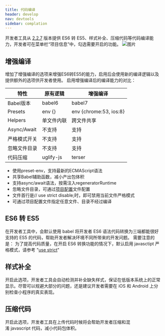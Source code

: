 ```yaml
---
title: 代码编译
header: develop
nav: devtools
sidebar: complation
---
```


开发者工具从 [2.2.7](https://smartprogram.baidu.com/docs/develop/devtools/history/) 版本提供 ES6 转 ES5、样式补全、压缩代码等代码编译能力，开发者可在菜单栏“项目信息”中，勾选需要开启的功能。
![图片](../../../img/tool/complation.png) 

## 增强编译
增加了增强编译的选项来增强ES6转ES5的能力，启用后会使用新的编译逻辑以及提供额外的选项供开发者使用。
启用增强编译后的编译能力的对比：

|特性 |原有逻辑 |增强编译 |
|---- | ---- | ---- |
|Babel版本 |babel6 |babel7 |
|Presets |env {} |env {chrome:53, ios:8} |
|Helpers |单文件内联 |跨文件共享 |
|Async/Await |不支持 |支持 |
|严格模式开关 |不支持 |支持 |
|忽略文件目录 |不支持 |支持 |
|代码压缩 |uglify-js |terser |

- 使用preset-env，支持最新的ECMAScript语法
- 共享Babel辅助函数，减小产出包体积
- 支持async/await语法，按需注入regeneratorRuntime
- 忽略文件目录，可通过<a href="https://smartprogram.baidu.com/docs/develop/devtools/editor_set/">项目配置</a>文件配置
- 文件首行是// use strict disable;时，即可禁用当前文件严格模式
- 可通过项目配置文件指定任意文件、目录不经过编译

## ES6 转 ES5

在开发者工具中，会默认使用 babel 将开发者 ES6 语法代码转换为三端都能很好支持的 ES5 的代码，帮助开发者解决环境不同所带来的开发问题。
需要注意的是：
    为了提高代码质量，在开启 ES6 转换功能的情况下，默认启用 javasctipt 严格模式，请参考 "[use strict](https://developer.mozilla.org/en-US/docs/Web/JavaScript/Reference/Strict_mode)"

## 样式补全

开启此选项，开发者工具会自动检测并补全缺失样式，保证在低版本系统上的正常显示。尽管可以规避大部分的问题，还是建议开发者需要在 iOS 和 Android 上分别检查小程序的真实表现。

## 压缩代码

开启此选项，开发者工具在上传代码时候将会帮助开发者压缩和混淆 javascript 代码，减小代码包体积。
